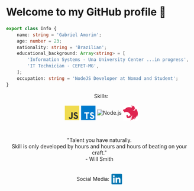 <p align="center" style="text-align: center;">
    <h1> Welcome to my GitHub profile 👋 </h1>
</p>

<!-- ABOUT OF ME -->
```ts
export class Info { 
    name: string = 'Gabriel Amorim';
    age: number = 23;
    nationality: string = 'Brazilian';
    educational_background: Array<string> = [
        'Information Systems - Una University Center ...in progress',
        'IT Technician - CEFET-MG',
    ];
    occupation: string = 'NodeJS Developer at Nomad and Student';
}

```

<!-- <div align="center" style="padding-bottom: 30px;">
    <img height="180em" src="https://github-readme-stats.vercel.app/api?username=gabriel-amorim1&show_icons=true&theme=dracula&include_all_commits=true"
        alt="gabriel-amorim1" />
    <img height="180em" src="https://github-readme-stats.vercel.app/api/top-langs/?username=gabriel-amorim1&layout=compact&langs_count=7&theme=dracula"/>
</div> -->

<!-- Skills -->
<p align="center" style="padding-left: 10px;">
    <span>Skills: </span>
    <br>
    <br>
    <img align="center"
        src="https://raw.githubusercontent.com/devicons/devicon/2ae2a900d2f041da66e950e4d48052658d850630/icons/javascript/javascript-original.svg"
        alt="Javascript" 
        height="40" 
        width="40" />
    <img align="center"
        src="https://raw.githubusercontent.com/devicons/devicon/2ae2a900d2f041da66e950e4d48052658d850630/icons/typescript/typescript-original.svg"
        alt="Typescript" 
        height="40" 
        width="40" />
    <img align="center"
        src=".github/node.svg"
        alt="Node.js" 
        height="40" 
        width="40" />
    <img align="center"
        src="https://raw.githubusercontent.com/devicons/devicon/2ae2a900d2f041da66e950e4d48052658d850630/icons/nestjs/nestjs-plain.svg"
        alt="NestJS" 
        height="40" 
        width="40" />
</p>
<br>

<!-- MOTIVATIONAL PHRASE -->
<p align="center">
    "Talent you have naturally. <br>Skill is only developed by hours and hours and hours of beating on your craft." <br> - Will Smith
</p>
<br>

<div align="center" style="display: flex; align-items: center; justify-content: center;">
    <span style="padding-right: 5px;">Social Media:</span> 
    <a href="https://www.linkedin.com/in/gabriel-amorim-b51a5a1a6/" target="blank">
        <img align="center" 
            src="https://raw.githubusercontent.com/devicons/devicon/2ae2a900d2f041da66e950e4d48052658d850630/icons/linkedin/linkedin-original.svg"
            alt="Gabriel Amorim Linkedin" 
            height="30" 
            width="30" />
    </a>
</div>
<br>

<!-- <script src="https://platform.linkedin.com/badges/js/profile.js" async defer type="text/javascript"></script>
<div class="badge-base LI-profile-badge" data-locale="pt_BR" data-size="medium" data-theme="dark" data-type="HORIZONTAL" data-vanity="gabriel-amorim-b51a5a1a6" data-version="v1"><a class="badge-base__link LI-simple-link" href="https://br.linkedin.com/in/gabriel-amorim-b51a5a1a6?trk=profile-badge">Gabriel Amorim</a></div> -->
              

<!-- FOOTER -->
<!--<br>
<p align="center" style="margin-top: 20px;">
    <img align="center" 
            src=".github/luffy.gif"
            alt="Gabriel Amorim Linkedin"
            style="margin-top: 10px;"/>
</p>-->
